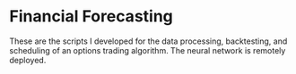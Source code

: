 # Financial Forecasting
 
These are the scripts I developed for the data processing, backtesting, and scheduling of an options trading algorithm. The neural network is remotely deployed.
